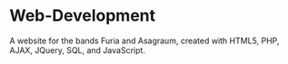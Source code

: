 # Web-Development
A website for the bands Furia and Asagraum, created with HTML5, PHP, AJAX, JQuery, SQL, and JavaScript.
